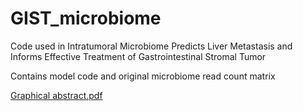 # GIST_microbiome
Code used in Intratumoral Microbiome Predicts Liver Metastasis and Informs Effective Treatment of Gastrointestinal Stromal Tumor
 
 Contains model code and original microbiome read count matrix

[Graphical abstract.pdf](https://github.com/YanzeLIPub/GIST_microbiome/files/12440121/Graphical.abstract.pdf)
